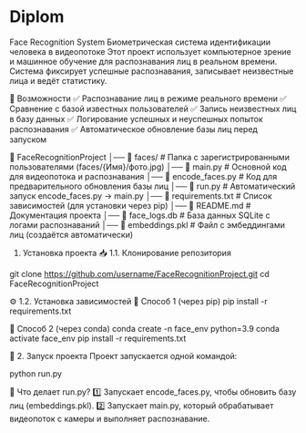 # Diplom
Face Recognition System 
Биометрическая система идентификации человека в видеопотоке
Этот проект использует компьютерное зрение и машинное обучение для распознавания лиц в реальном времени. Система фиксирует успешные распознавания, записывает неизвестные лица и ведёт статистику.



📌 Возможности
✅ Распознавание лиц в режиме реального времени
✅ Сравнение с базой известных пользователей
✅ Запись неизвестных лиц в базу данных
✅ Логирование успешных и неуспешных попыток распознавания
✅ Автоматическое обновление базы лиц перед запуском


📂 FaceRecognitionProject
│── 📂 faces/                # Папка с зарегистрированными пользователями (faces/{Имя}/фото.jpg)
│── 📜 main.py               # Основной код для видеопотока и распознавания
│── 📜 encode_faces.py       # Код для предварительного обновления базы лиц
│── 📜 run.py                # Автоматический запуск encode_faces.py → main.py
│── 📜 requirements.txt      # Список зависимостей (для установки через pip)
│── 📜 README.md             # Документация проекта
│── 📜 face_logs.db          # База данных SQLite с логами распознаваний
│── 📜 embeddings.pkl        # Файл с эмбеддингами лиц (создаётся автоматически)


1. Установка проекта
📥 1.1. Клонирование репозитория

git clone https://github.com/username/FaceRecognitionProject.git
cd FaceRecognitionProject

⚙ 1.2. Установка зависимостей
📌 Способ 1 (через pip)
pip install -r requirements.txt

📌 Способ 2 (через conda)
conda create -n face_env python=3.9
conda activate face_env
pip install -r requirements.txt


🎥 2. Запуск проекта
Проект запускается одной командой:


python run.py

📌 Что делает run.py?
1️⃣ Запускает encode_faces.py, чтобы обновить базу лиц (embeddings.pkl).
2️⃣ Запускает main.py, который обрабатывает видеопоток с камеры и выполняет распознавание.
